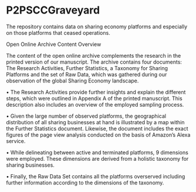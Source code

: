 # P2PSCCGraveyard
The repository contains data on sharing economy platforms and especially on those platforms that ceased operations.

Open Online Archive Content Overview 

The content of the open online archive complements the research in the printed version of our manuscript. The archive contains four documents: The Research Activities, Further Statistics, a Taxonomy for Sharing Platforms and the set of Raw Data, which was gathered during our observation of the global Sharing Economy landscape. 

•	The Research Activities provide further insights and explain the different steps, which were outlined in Appendix A of the printed manuscript. This description also includes an overview of the employed sampling process.

•	Given the large number of observed platforms, the geographical distribution of all sharing businesses at hand is illustrated by a map within the Further Statistics document. Likewise, the document includes the exact figures of the page view analysis conducted on the basis of Amazon’s Alexa service. 

•	While delineating between active and terminated platforms, 9 dimensions were employed. These dimensions are derived from a holistic taxonomy for sharing businesses. 

•	Finally, the Raw Data Set contains all the platforms overserved including further information according to the dimensions of the taxonomy. 
